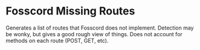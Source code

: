 # Fosscord Missing Routes

Generates a list of routes that Fosscord does not implement. Detection may be wonky, but gives a good rough view of things.
Does not account for methods on each route (POST, GET, etc).